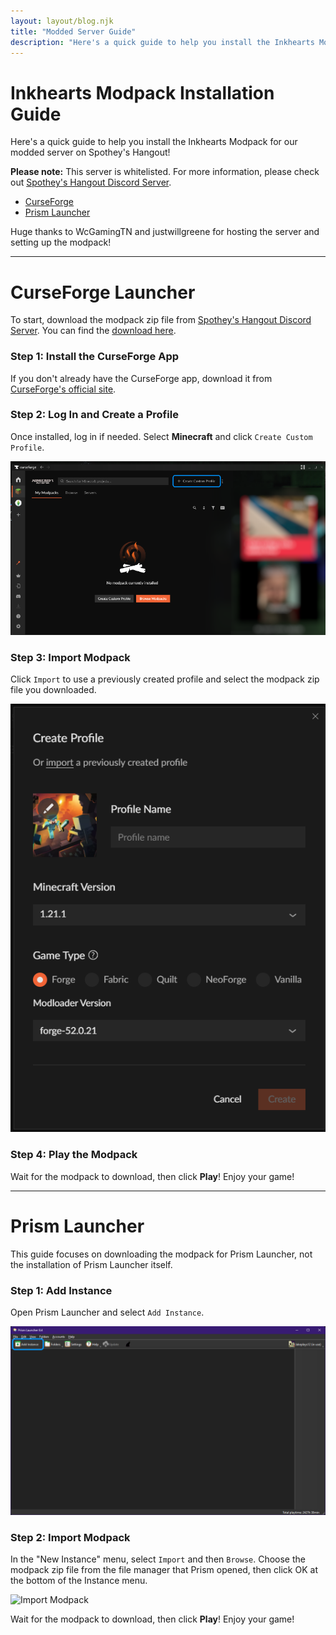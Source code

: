 ```yaml
---
layout: layout/blog.njk
title: "Modded Server Guide"
description: "Here's a quick guide to help you install the Inkhearts Modpack for our modded server on Spothey's Hangout!"
---
```


# Inkhearts Modpack Installation Guide

Here's a quick guide to help you install the Inkhearts Modpack for our modded server on Spothey's Hangout!

**Please note:** This server is whitelisted. For more information, please check out [Spothey's Hangout Discord Server](https://discord.gg/3JrWuVSyXK).

- [CurseForge](#CurseForge)  
- [Prism Launcher](#Prismlauncher)

Huge thanks to WcGamingTN and justwillgreene for hosting the server and setting up the modpack!

---

<h1 id="CurseForge">CurseForge Launcher</h1>

To start, download the modpack zip file from [Spothey's Hangout Discord Server](https://discord.gg/3JrWuVSyXK). You can find the [download here](https://discord.com/channels/719867857286201425/1295485464178065408/1296122626271613041).

### Step 1: Install the CurseForge App
If you don't already have the CurseForge app, download it from [CurseForge's official site](https://www.curseforge.com/download/app).

### Step 2: Log In and Create a Profile
Once installed, log in if needed. Select **Minecraft** and click `Create Custom Profile`.

![Create Profile](/assets/img/blog/spoth/curseforgehome.png)

### Step 3: Import Modpack
Click `Import` to use a previously created profile and select the modpack zip file you downloaded.

![Import Modpack](/assets/img/blog/spoth/importprofile.png)

### Step 4: Play the Modpack
Wait for the modpack to download, then click **Play**! Enjoy your game!

---

<h1 id="Prismlauncher">Prism Launcher</h1>

This guide focuses on downloading the modpack for Prism Launcher, not the installation of Prism Launcher itself.

### Step 1: Add Instance
Open Prism Launcher and select `Add Instance`.

![Add Instance](/assets/img/blog/spoth/Prism1.png)

### Step 2: Import Modpack
In the "New Instance" menu, select `Import` and then `Browse`. Choose the modpack zip file from the file manager that Prism opened, then click OK at the bottom of the Instance menu.

![Import Modpack](/assets/img/blog/spoth/Prism3.png)

Wait for the modpack to download, then click **Play**! Enjoy your game!

<style>
  .Data .Sidebar{
    display:none;
  }
</style>
